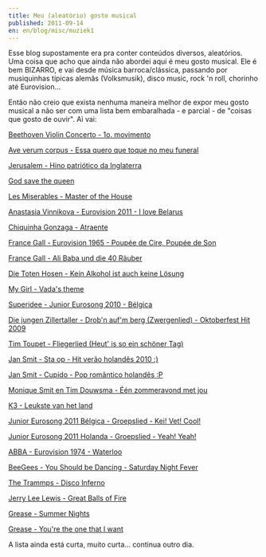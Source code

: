 ```yaml
---
title: Meu (aleatório) gosto musical
published: 2011-09-14
en: en/blog/misc/muziek1
---
```


Esse blog supostamente era pra conter conteúdos diversos, aleatórios.
Uma coisa que acho que ainda não abordei aqui é meu gosto musical.
Ele é bem BIZARRO, e vai desde música barroca/clássica, passando por musiquinhas típicas alemãs (Volksmusik),
disco music, rock 'n roll, chorinho até Eurovision...

Então não creio que exista nenhuma maneira melhor de expor meu gosto musical
a não ser com uma lista bem embaralhada - e parcial - de "coisas que gosto de ouvir".
Aì vai:

<!--more-->

[Beethoven Violin Concerto - 1o. movimento](http://www.youtube.com/watch?v=wRJBniapkVc)

[Ave verum corpus - Essa quero que toque no meu funeral](http://www.youtube.com/watch?v=HXjn6srhAlY)

[Jerusalem - Hino patriótico da Inglaterra](http://www.youtube.com/watch?v=4yIWBO_7nio)

[God save the queen](http://www.youtube.com/watch?v=v7YnOpOhu3c)

[Les Miserables - Master of the House](http://www.youtube.com/watch?v=SFPsEwV38Q0)

[Anastasia Vinnikova - Eurovision 2011 - I love Belarus](http://www.youtube.com/watch?v=9T2d_woxdLQ)

[Chiquinha Gonzaga - Atraente](http://www.youtube.com/watch?v=_6ameIYuCwY)

[France Gall - Eurovision 1965 - Poupée de Cire, Poupée de Son](http://www.youtube.com/watch?v=uhUn1K3XpVA)

[France Gall - Ali Baba und die 40 Räuber](http://www.youtube.com/watch?v=ATJnuRJBCPQ)

[Die Toten Hosen - Kein Alkohol ist auch keine Lösung](http://www.youtube.com/watch?v=pDgVzJ02pGM)

[My Girl - Vada's theme](http://www.youtube.com/watch?v=VB3yBYZB76s)

[Superidee - Junior Eurosong 2010 - Bélgica](http://www.youtube.com/watch?v=yuiI0-Tt9XY)

[Die jungen Zillertaller - Drob'n auf'm berg (Zwergenlied) - Oktoberfest Hit 2009](http://www.youtube.com/watch?v=gZE6I2832-I)

[Tim Toupet - Fliegerlied (Heut' is so ein schöner Tag)](http://www.youtube.com/watch?v=_NTe4EMjvX8)

[Jan Smit - Sta op - Hit verão holandês 2010 :)](http://www.youtube.com/watch?v=tLaTwGYvUJs)

[Jan Smit - Cupido - Pop romântico holandês :P](http://www.youtube.com/watch?v=70D-9ETuwr0)

[Monique Smit en Tim Douwsma - Één zommeravond met jou](http://www.youtube.com/watch?v=PBDl9NJapz8)

[K3 - Leukste van het land](http://www.youtube.com/watch?v=Cx9tiMsQONw)

[Junior Eurosong 2011 Bélgica - Groepslied - Kei! Vet! Cool!](http://www.youtube.com/watch?v=ieWoIU74HFY)

[Junior Eurosong 2011 Holanda - Groepslied - Yeah! Yeah!](http://www.youtube.com/watch?v=hatwesN2uQs)

[ABBA - Eurovision 1974 - Waterloo](http://www.youtube.com/watch?v=3FsVeMz1F5c)

[BeeGees - You Should be Dancing - Saturday Night Fever](http://www.youtube.com/watch?v=bV1RZyCWQSU)

[The Trammps - Disco Inferno](http://www.youtube.com/watch?v=A_sY2rjxq6M)

[Jerry Lee Lewis - Great Balls of Fire](http://www.youtube.com/watch?v=OEiquBoCoCI)

[Grease - Summer Nights](http://www.youtube.com/watch?v=FpJUrt0O7uY)

[Grease - You're the one that I want](http://www.youtube.com/watch?v=zHFbhhi_XVc)

A lista ainda está curta, muito curta... continua outro dia.

